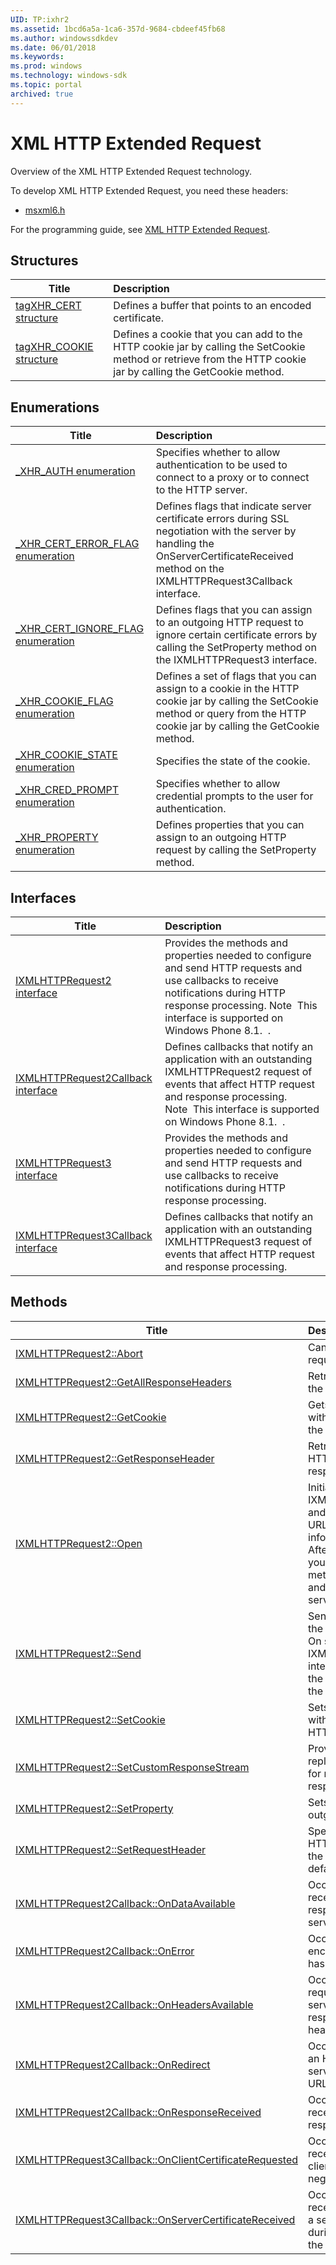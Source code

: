 ```yaml
---
UID: TP:ixhr2
ms.assetid: 1bcd6a5a-1ca6-357d-9684-cbdeef45fb68
ms.author: windowssdkdev
ms.date: 06/01/2018
ms.keywords: 
ms.prod: windows
ms.technology: windows-sdk
ms.topic: portal
archived: true
---
```


# XML HTTP Extended Request



Overview of the XML HTTP Extended Request technology.

To develop XML HTTP Extended Request, you need these headers:

 * [msxml6.h](..\msxml6\index.md)

For the programming guide, see [XML HTTP Extended Request](/previous-versions/windows/desktop/ixhr2).

## Structures

| Title   | Description   |
| ---- |:---- |
| [tagXHR_CERT structure](..\msxml6\ns-msxml6-tagxhr_cert.md) | Defines a buffer that points to an encoded certificate. |
| [tagXHR_COOKIE structure](..\msxml6\ns-msxml6-tagxhr_cookie.md) | Defines a cookie that you can add to the HTTP cookie jar by calling the SetCookie method or retrieve from the HTTP cookie jar by calling the GetCookie method. |

## Enumerations

| Title   | Description   |
| ---- |:---- |
| [_XHR_AUTH enumeration](..\msxml6\ne-msxml6-_xhr_auth.md) | Specifies whether to allow authentication to be used to connect to a proxy or to connect to the HTTP server. |
| [_XHR_CERT_ERROR_FLAG enumeration](..\msxml6\ne-msxml6-_xhr_cert_error_flag.md) | Defines flags that indicate server certificate errors during SSL negotiation with the server by handling the OnServerCertificateReceived method on the IXMLHTTPRequest3Callback interface. |
| [_XHR_CERT_IGNORE_FLAG enumeration](..\msxml6\ne-msxml6-_xhr_cert_ignore_flag.md) | Defines flags that you can assign to an outgoing HTTP request to ignore certain certificate errors by calling the SetProperty method on the IXMLHTTPRequest3 interface. |
| [_XHR_COOKIE_FLAG enumeration](..\msxml6\ne-msxml6-_xhr_cookie_flag.md) | Defines a set of flags that you can assign to a cookie in the HTTP cookie jar by calling the SetCookie method or query from the HTTP cookie jar by calling the GetCookie method. |
| [_XHR_COOKIE_STATE enumeration](..\msxml6\ne-msxml6-_xhr_cookie_state.md) | Specifies the state of the cookie. |
| [_XHR_CRED_PROMPT enumeration](..\msxml6\ne-msxml6-_xhr_cred_prompt.md) | Specifies whether to allow credential prompts to the user for authentication. |
| [_XHR_PROPERTY enumeration](..\msxml6\ne-msxml6-_xhr_property.md) | Defines properties that you can assign to an outgoing HTTP request by calling the SetProperty method. |

## Interfaces

| Title   | Description   |
| ---- |:---- |
| [IXMLHTTPRequest2 interface](..\msxml6\nn-msxml6-ixmlhttprequest2.md) | Provides the methods and properties needed to configure and send HTTP requests and use callbacks to receive notifications during HTTP response processing. Note  This interface is supported on Windows Phone 8.1.  . |
| [IXMLHTTPRequest2Callback interface](..\msxml6\nn-msxml6-ixmlhttprequest2callback.md) | Defines callbacks that notify an application with an outstanding IXMLHTTPRequest2 request of events that affect HTTP request and response processing. Note  This interface is supported on Windows Phone 8.1.  . |
| [IXMLHTTPRequest3 interface](..\msxml6\nn-msxml6-ixmlhttprequest3.md) | Provides the methods and properties needed to configure and send HTTP requests and use callbacks to receive notifications during HTTP response processing. |
| [IXMLHTTPRequest3Callback interface](..\msxml6\nn-msxml6-ixmlhttprequest3callback.md) | Defines callbacks that notify an application with an outstanding IXMLHTTPRequest3 request of events that affect HTTP request and response processing. |

## Methods

| Title   | Description   |
| ---- |:---- |
| [IXMLHTTPRequest2::Abort](..\msxml6\nf-msxml6-ixmlhttprequest2-abort.md) | Cancels the current HTTP request. |
| [IXMLHTTPRequest2::GetAllResponseHeaders](..\msxml6\nf-msxml6-ixmlhttprequest2-getallresponseheaders.md) | Retrieves the values of all the HTTP response headers. |
| [IXMLHTTPRequest2::GetCookie](..\msxml6\nf-msxml6-ixmlhttprequest2-getcookie.md) | Gets a cookie associated with the specified URL from the HTTP cookie jar. |
| [IXMLHTTPRequest2::GetResponseHeader](..\msxml6\nf-msxml6-ixmlhttprequest2-getresponseheader.md) | Retrieves the value of an HTTP header from the response headers. |
| [IXMLHTTPRequest2::Open](..\msxml6\nf-msxml6-ixmlhttprequest2-open.md) | Initializes an IXMLHTTPRequest2 request and specifies the method, URL, and authentication information for the request. After calling this method, you must call the Send method to send the request and data, if any, to the server. |
| [IXMLHTTPRequest2::Send](..\msxml6\nf-msxml6-ixmlhttprequest2-send.md) | Sends an HTTP request to the server asynchronously. On success, methods on the IXMLHTTPRequest2Callback interface implemented by the app are called to process the response. |
| [IXMLHTTPRequest2::SetCookie](..\msxml6\nf-msxml6-ixmlhttprequest2-setcookie.md) | Sets a cookie associated with the specified URL in the HTTP cookie jar. |
| [IXMLHTTPRequest2::SetCustomResponseStream](..\msxml6\nf-msxml6-ixmlhttprequest2-setcustomresponsestream.md) | Provides a custom stream to replace the standard stream for receiving an HTTP response. |
| [IXMLHTTPRequest2::SetProperty](..\msxml6\nf-msxml6-ixmlhttprequest2-setproperty.md) | Sets a property on an outgoing HTTP request. |
| [IXMLHTTPRequest2::SetRequestHeader](..\msxml6\nf-msxml6-ixmlhttprequest2-setrequestheader.md) | Specifies the name of an HTTP header to be sent to the server along with the default request headers. |
| [IXMLHTTPRequest2Callback::OnDataAvailable](..\msxml6\nf-msxml6-ixmlhttprequest2callback-ondataavailable.md) | Occurs when a client receives part of the HTTP response data from the server. |
| [IXMLHTTPRequest2Callback::OnError](..\msxml6\nf-msxml6-ixmlhttprequest2callback-onerror.md) | Occurs when an error is encountered or the request has been aborted. |
| [IXMLHTTPRequest2Callback::OnHeadersAvailable](..\msxml6\nf-msxml6-ixmlhttprequest2callback-onheadersavailable.md) | Occurs after an HTTP request has been sent to the server and the server has responded with response headers. |
| [IXMLHTTPRequest2Callback::OnRedirect](..\msxml6\nf-msxml6-ixmlhttprequest2callback-onredirect.md) | Occurs when a client sends an HTTP request that the server redirects to a new URL. |
| [IXMLHTTPRequest2Callback::OnResponseReceived](..\msxml6\nf-msxml6-ixmlhttprequest2callback-onresponsereceived.md) | Occurs when a client has received a complete response from the server. |
| [IXMLHTTPRequest3Callback::OnClientCertificateRequested](..\msxml6\nf-msxml6-ixmlhttprequest3callback-onclientcertificaterequested.md) | Occurs when a client receives a request for a client certificate during SSL negotiation with the server. |
| [IXMLHTTPRequest3Callback::OnServerCertificateReceived](..\msxml6\nf-msxml6-ixmlhttprequest3callback-onservercertificatereceived.md) | Occurs when a client receives certificate errors or a server certificate chain during SSL negotiation with the server. |

